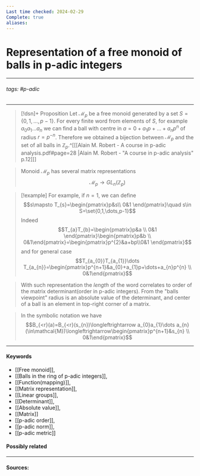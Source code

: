 ```yaml
---
Last time checked: 2024-02-29
Complete: true
aliases:
---
```

# Representation of a free monoid of balls in p-adic integers
***
###### tags: #p-adic 
***
>[!dsn]+ Proposition
>Let $\mathcal{M}_{p}$ be a free monoid generated by a set $S=\{0,1,\dots,p-1\}$. For every finite word from elements of $S$, for example $a_{0}a_{1}\dots a_{n}$ we can find a ball with centre in $a=0+a_{1}p+\dots+a_{n}p^{n}$ of radius $r=p^{-n}$. Therefore we obtained a bijection between $\mathcal{M}_{p}$ and the set of all balls in $\mathbb{Z}_{p}$.^[[[Alain M. Robert - A course in p-adic analysis.pdf#page=28 |Alain M. Robert - "A course in p-adic analysis" p.12]]]

>Monoid $\mathcal{M}_{p}$ has several matrix representations 
>$$\mathcal{M}_{p}\to GL_{n}(\mathbb{Z}_{p})$$

>[!example]
>For example, if $n=1$, we can define
>$$s\mapsto T_{s}=\begin{pmatrix}p&s\\ 0&1 \end{pmatrix}\quad s\in S=\set{0,1,\dots,p-1}$$
>Indeed 
>$$T_{a}T_{b}=\begin{pmatrix}p&a \\ 0&1 \end{pmatrix}\begin{pmatrix}p&b \\ 0&1\end{pmatrix}=\begin{pmatrix}p^{2}&a+bp\\0&1 \end{pmatrix}$$
>and for general case
>$$T_{a_{0}}T_{a_{1}}\dots T_{a_{n}}=\begin{pmatrix}p^{n+1}&a_{0}+a_{1}p+\dots+a_{n}p^{n} \\ 0&1\end{pmatrix}$$

>With such representation the *length* of the word correlates to order of the matrix determinant(order in p-adic integers). From the "balls viewpoint" radius is an absolute value of the determinant, and center of a ball is an element in top-right corner of a matrix.

>In the symbolic notation we have
$$B_{<r}(a)=B_{<r}(s_{n})\longleftrightarrow a_{0}a_{1}\dots a_{n}(\in\mathcal{M})\longleftrightarrow\begin{pmatrix}p^{n+1}&s_{n} \\ 0&1\end{pmatrix}$$
***
#### Keywords
- [[Free monoid]],
- [[Balls in the ring of p-adic integers]],
- [[Function(mapping)]],
- [[Matrix representation]],
- [[Linear groups]],
- [[Determinant]],
- [[Absolute value]],
- [[Matrix]]
- [[p-adic order]],
- [[p-adic norm]],
- [[p-adic metric]]
#### Possibly related
***
#### Sources: